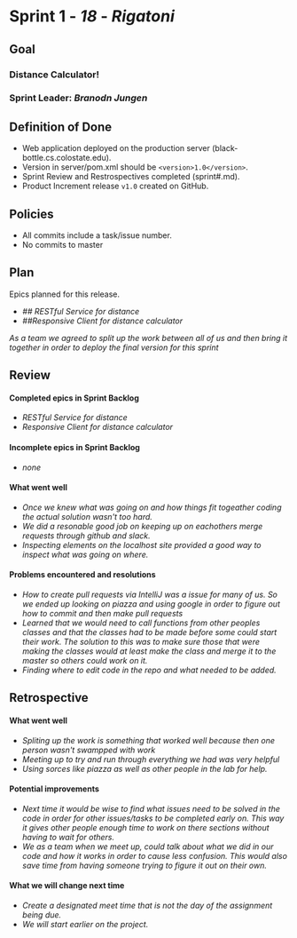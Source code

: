 # Sprint 1 - *18* - *Rigatoni*

## Goal

### Distance Calculator!
### Sprint Leader: *Branodn Jungen*

## Definition of Done

* Web application deployed on the production server (black-bottle.cs.colostate.edu).
* Version in server/pom.xml should be `<version>1.0</version>`.
* Sprint Review and Restrospectives completed (sprint#.md).
* Product Increment release `v1.0` created on GitHub.

## Policies

* All commits include a task/issue number.
* No commits to master

## Plan

Epics planned for this release.

* *## RESTful Service for distance*
* *##Responsive Client for distance calculator*

*As a team we agreed to split up the work between all of us and then bring it together in order to deploy the final version for this sprint*


## Review

#### Completed epics in Sprint Backlog 
* *RESTful Service for distance*
* *Responsive Client for distance calculator*

#### Incomplete epics in Sprint Backlog 
* *none*

#### What went well
* *Once we knew what was going on and how things fit togeather coding the actual solution wasn't too hard.*
* *We did a resonable good job on keeping up on eachothers merge requests through github and slack.*
* *Inspecting elements on the localhost site provided a good way to inspect what was going on where.*

#### Problems encountered and resolutions
* *How to create pull requests via IntelliJ was a issue for many of us. So we ended up looking on piazza and using google in order to figure out how to commit and then make pull requests*
* *Learned that we would need to call functions from other peoples classes and that the classes had to be made before some could start their work. The solution to this was to make sure those that were making the classes would at least make the class and merge it to the master so others could work on it.*
* *Finding where to edit code in the repo and what needed to be added.*

## Retrospective

#### What went well
* *Spliting up the work is something that worked well because then one person wasn't swampped with work*
* *Meeting up to try and run through everything we had was very helpful*
* *Using sorces like piazza as well as other people in the lab for help.*

#### Potential improvements
* *Next time it would be wise to find what issues need to be solved in the code in order for other issues/tasks to be completed early on. This way it gives other people enough time to work on there sections without having to wait for others.*
* *We as a team when we meet up, could talk about what we did in our code and how it works in order to cause less confusion. This would also save time from having someone trying to figure it out on their own.*

#### What we will change next time
* *Create a designated meet time that is not the day of the assignment being due.*
* *We will start earlier on the project.*

